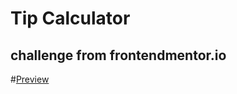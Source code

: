 # Tip Calculator
## challenge from frontendmentor.io

#[Preview](https://inspiring-golick-c9daf6.netlify.app/)
